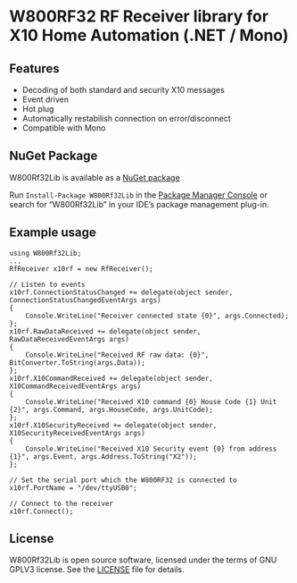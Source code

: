 # W800RF32 RF Receiver library for X10 Home Automation (.NET / Mono)

## Features

- Decoding of both standard and security X10 messages
- Event driven
- Hot plug
- Automatically restabilish connection on error/disconnect
- Compatible with Mono

## NuGet Package

W800Rf32Lib  is available as a [NuGet package](https://www.nuget.org/packages/W800Rf32Lib)

Run `Install-Package W800Rf32Lib` in the [Package Manager Console](http://docs.nuget.org/docs/start-here/using-the-package-manager-console) or search for “W800Rf32Lib” in your IDE’s package management plug-in.

## Example usage

    using W800Rf32Lib;
    ...
    RfReceiver x10rf = new RfReceiver();

    // Listen to events
    x10rf.ConnectionStatusChanged += delegate(object sender, ConnectionStatusChangedEventArgs args)
    {
        Console.WriteLine("Receiver connected state {0}", args.Connected);
    };
    x10rf.RawDataReceived += delegate(object sender, RawDataReceivedEventArgs args)
    {
        Console.WriteLine("Received RF raw data: {0}", BitConverter.ToString(args.Data));
    };
    x10rf.X10CommandReceived += delegate(object sender, X10CommandReceivedEventArgs args)
    {
        Console.WriteLine("Received X10 command {0} House Code {1} Unit {2}", args.Command, args.HouseCode, args.UnitCode);
    };
    x10rf.X10SecurityReceived += delegate(object sender, X10SecurityReceivedEventArgs args)
    {
        Console.WriteLine("Received X10 Security event {0} from address {1}", args.Event, args.Address.ToString("X2"));
    };

    // Set the serial port which the W800RF32 is connected to
    x10rf.PortName = "/dev/ttyUSB0";

    // Connect to the receiver
    x10rf.Connect();


## License

W800Rf32Lib is open source software, licensed under the terms of GNU GPLV3 license. See the [LICENSE](LICENSE) file for details.
